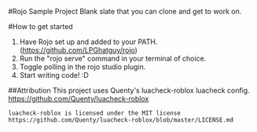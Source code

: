 #Rojo Sample Project
Blank slate that you can clone and get to work on.

#How to get started
1. Have Rojo set up and added to your PATH. (https://github.com/LPGhatguy/rojo)
2. Run the "rojo serve" command in your terminal of choice.
3. Toggle polling in the rojo studio plugin.
4. Start writing code! :D

##Attribution
This project uses Quenty's luacheck-roblox luacheck config.
    https://github.com/Quenty/luacheck-roblox
    
    luacheck-roblox is licensed under the MIT license
    https://github.com/Quenty/luacheck-roblox/blob/master/LICENSE.md